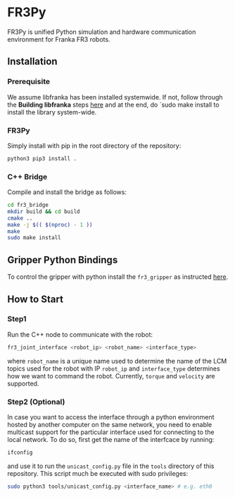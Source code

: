 # FR3Py
FR3Py is unified Python simulation and hardware communication environment for Franka FR3 robots.

## Installation
### Prerequisite 
We assume libfranka has been installed systemwide. If not, follow through the **Building libfranka** steps [here](https://frankaemika.github.io/docs/installation_linux.html) and at the end, do `sudo make install to install the library system-wide. 

### FR3Py
Simply install with pip in the root directory of the repository:
```bash
python3 pip3 install .
```

### C++ Bridge
Compile and install the bridge as follows:

```bash
cd fr3_bridge
mkdir build && cd build
cmake ..
make -j $(( $(nproc) - 1 ))
make 
sudo make install
```

## Gripper Python Bindings
To control the gripper with python install the `fr3_gripper` as instructed [here](fr3_gripper/README.md).

## How to Start
### Step1 
Run the C++ node to communicate with the robot: 

```bash
fr3_joint_interface <robot_ip> <robot_name> <interface_type>
```
where `robot_name` is a unique name used to determine the name of the LCM topics used for the robot with IP `robot_ip` and `interface_type` determines how we want to command the robot. Currently, `torque` and `velocity` are supported.

### Step2 (Optional)
In case you want to access the interface through a python environment hosted by another computer on the same network, you need to enable multicast support for the particular interface used for connecting to the local network. To do so, first get the name of the interfcace by running:
```bash
ifconfig
```
and use it to run the `unicast_config.py` file in the `tools` directory of this repository. This script much be executed with sudo privileges:
```bash
sudo python3 tools/unicast_config.py <interface_name> # e.g. eth0
```

